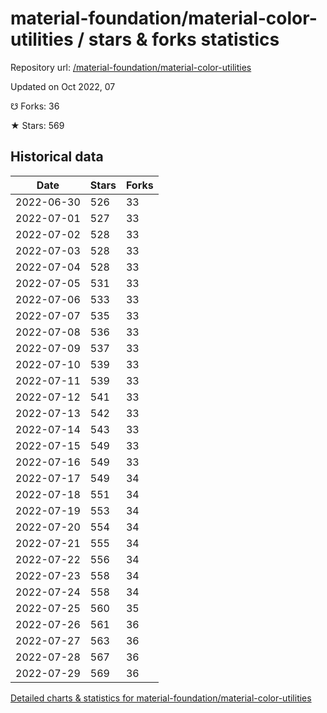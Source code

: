 # material-foundation/material-color-utilities / stars & forks statistics

Repository url: [/material-foundation/material-color-utilities](https://github.com/material-foundation/material-color-utilities)

Updated on Oct 2022, 07

☋ Forks: 36

★ Stars: 569

## Historical data
| Date | Stars | Forks |
|------|-------|-------|
| 2022-06-30 | 526 | 33 | 
| 2022-07-01 | 527 | 33 | 
| 2022-07-02 | 528 | 33 | 
| 2022-07-03 | 528 | 33 | 
| 2022-07-04 | 528 | 33 | 
| 2022-07-05 | 531 | 33 | 
| 2022-07-06 | 533 | 33 | 
| 2022-07-07 | 535 | 33 | 
| 2022-07-08 | 536 | 33 | 
| 2022-07-09 | 537 | 33 | 
| 2022-07-10 | 539 | 33 | 
| 2022-07-11 | 539 | 33 | 
| 2022-07-12 | 541 | 33 | 
| 2022-07-13 | 542 | 33 | 
| 2022-07-14 | 543 | 33 | 
| 2022-07-15 | 549 | 33 | 
| 2022-07-16 | 549 | 33 | 
| 2022-07-17 | 549 | 34 | 
| 2022-07-18 | 551 | 34 | 
| 2022-07-19 | 553 | 34 | 
| 2022-07-20 | 554 | 34 | 
| 2022-07-21 | 555 | 34 | 
| 2022-07-22 | 556 | 34 | 
| 2022-07-23 | 558 | 34 | 
| 2022-07-24 | 558 | 34 | 
| 2022-07-25 | 560 | 35 | 
| 2022-07-26 | 561 | 36 | 
| 2022-07-27 | 563 | 36 | 
| 2022-07-28 | 567 | 36 | 
| 2022-07-29 | 569 | 36 | 


[Detailed charts & statistics for material-foundation/material-color-utilities](https://reviewgithub.com/rep/material-foundation/material-color-utilities)
